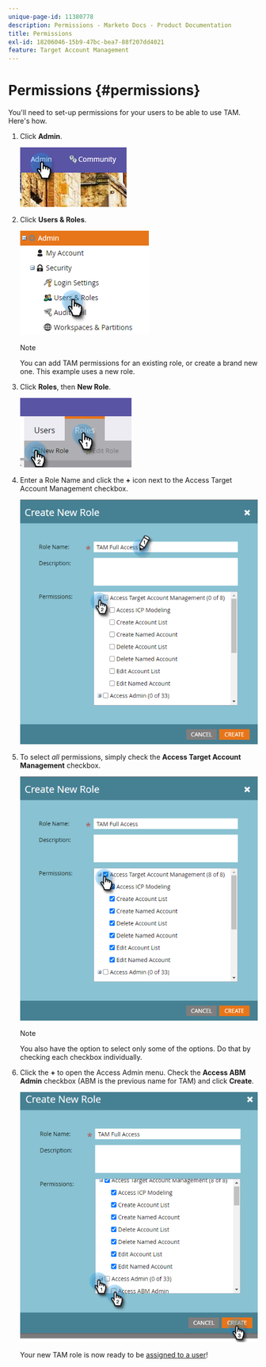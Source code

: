 ```yaml
---
unique-page-id: 11380778
description: Permissions - Marketo Docs - Product Documentation
title: Permissions
exl-id: 18206046-15b9-47bc-bea7-88f207dd4021
feature: Target Account Management
---
```

# Permissions {#permissions}

You'll need to set-up permissions for your users to be able to use TAM. Here's how.

1. Click **Admin**.

   ![](assets/one-2.png)

1. Click **Users & Roles**.

   ![](assets/two-2.png)

   >[!NOTE]
   >
   >You can add TAM permissions for an existing role, or create a brand new one. This example uses a new role.

1. Click **Roles**, then **New Role**.

   ![](assets/three-2.png)

1. Enter a Role Name and click the **+** icon next to the Access Target Account Management checkbox.

   ![](assets/permissions-4.png)

1. To select _all_ permissions, simply check the **Access Target Account Management** checkbox.

   ![](assets/permissions-5.png)

   >[!NOTE]
   >
   >You also have the option to select only some of the options. Do that by checking each checkbox individually.

1. Click the **+** to open the Access Admin menu. Check the **Access ABM Admin** checkbox (ABM is the previous name for TAM) and click **Create**.

   ![](assets/permissions-6.png)

   Your new TAM role is now ready to be [assigned to a user](/help/marketo/product-docs/administration/users-and-roles/managing-user-roles-and-permissions.md#assign-roles-to-a-user)!
